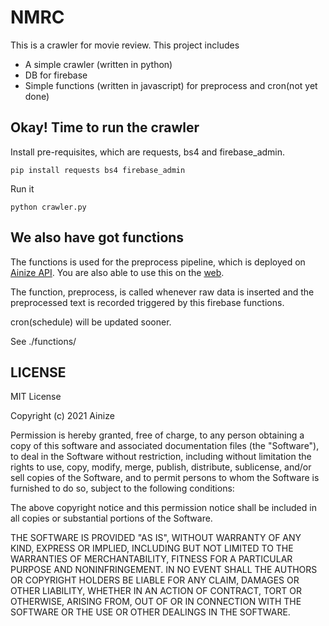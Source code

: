 # NMRC
This is a crawler for movie review. This project includes

- A simple crawler (written in python)
- DB for firebase
- Simple functions (written in javascript) for preprocess and cron(not yet done)


## Okay! Time to run the crawler
Install pre-requisites, which are requests, bs4 and firebase_admin.

```
pip install requests bs4 firebase_admin
```

Run it

```
python crawler.py
```


## We also have got functions
The functions is used for the preprocess pipeline, which is deployed on [Ainize API](https://ainize.ai/dleunji/korean_preprocessor_api?branch=master).
You are also able to use this on the [web](https://master-korean-preprocessor-dleunji.endpoint.ainize.ai/).

The function, preprocess, is called whenever raw data is inserted and the preprocessed text is
recorded triggered by this firebase functions.

cron(schedule) will be updated sooner.

See ./functions/

## LICENSE

MIT License

Copyright (c) 2021 Ainize

Permission is hereby granted, free of charge, to any person obtaining a copy
of this software and associated documentation files (the "Software"), to deal
in the Software without restriction, including without limitation the rights
to use, copy, modify, merge, publish, distribute, sublicense, and/or sell
copies of the Software, and to permit persons to whom the Software is
furnished to do so, subject to the following conditions:

The above copyright notice and this permission notice shall be included in all
copies or substantial portions of the Software.

THE SOFTWARE IS PROVIDED "AS IS", WITHOUT WARRANTY OF ANY KIND, EXPRESS OR
IMPLIED, INCLUDING BUT NOT LIMITED TO THE WARRANTIES OF MERCHANTABILITY,
FITNESS FOR A PARTICULAR PURPOSE AND NONINFRINGEMENT. IN NO EVENT SHALL THE
AUTHORS OR COPYRIGHT HOLDERS BE LIABLE FOR ANY CLAIM, DAMAGES OR OTHER
LIABILITY, WHETHER IN AN ACTION OF CONTRACT, TORT OR OTHERWISE, ARISING FROM,
OUT OF OR IN CONNECTION WITH THE SOFTWARE OR THE USE OR OTHER DEALINGS IN THE
SOFTWARE.
